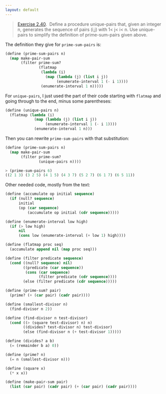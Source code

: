 ```yaml
---
layout: default
---
```


> [Exercise 2.40](https://mitpress.mit.edu/sites/default/files/sicp/full-text/book/book-Z-H-15.html#%_thm_2.40).  Define a procedure unique-pairs that, given an integer n, generates the sequence of pairs (i,j) with 1< j< i< n. Use unique-pairs to simplify the definition of prime-sum-pairs given above.

The definition they give for `prime-sum-pairs` is:

```lisp
(define (prime-sum-pairs n)
  (map make-pair-sum
       (filter prime-sum?
               (flatmap
                (lambda (i)
                  (map (lambda (j) (list i j))
                       (enumerate-interval 1 (- i 1))))
                (enumerate-interval 1 n)))))
```

For `unique-pairs`, I just used the part of their code starting with `flatmap` and going through to the end, minus some parentheses:

```lisp
(define (unique-pairs n)
  (flatmap (lambda (i)
             (map (lambda (j) (list i j))
                  (enumerate-interval 1 (- i 1))))
             (enumerate-interval 1 n)))
```

Then you can rewrite `prime-sum-pairs` with that substitution:

```lisp
(define (prime-sum-pairs n)
  (map make-pair-sum
       (filter prime-sum?
               (unique-pairs n))))

> (prime-sum-pairs 6)
((2 1 3) (3 2 5) (4 1 5) (4 3 7) (5 2 7) (6 1 7) (6 5 11))
```

Other needed code, mostly from the text:

```lisp
(define (accumulate op initial sequence)
  (if (null? sequence)
      initial
      (op (car sequence)
          (accumulate op initial (cdr sequence)))))

(define (enumerate-interval low high)
  (if (> low high)
      nil
      (cons low (enumerate-interval (+ low 1) high))))

(define (flatmap proc seq)
  (accumulate append nil (map proc seq)))

(define (filter predicate sequence)
  (cond ((null? sequence) nil)
        ((predicate (car sequence))
         (cons (car sequence)
               (filter predicate (cdr sequence))))
        (else (filter predicate (cdr sequence)))))

(define (prime-sum? pair)
  (prime? (+ (car pair) (cadr pair))))

(define (smallest-divisor n)
  (find-divisor n 2))

(define (find-divisor n test-divisor)
  (cond ((> (square test-divisor) n) n)
        ((divides? test-divisor n) test-divisor)
        (else (find-divisor n (+ test-divisor 1)))))

(define (divides? a b)
  (= (remainder b a) 0))

(define (prime? n)
  (= n (smallest-divisor n)))

(define (square x)
  (* x x))

(define (make-pair-sum pair)
  (list (car pair) (cadr pair) (+ (car pair) (cadr pair))))
```


